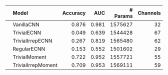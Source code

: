 |    | Model              |   Accuracy |   AUC |   # Params |   Channels |   N Layers |
|:---|:-------------------|-----------:|------:|-----------:|-----------:|-----------:|
|    | VanillaCNN         |      0.876 | 0.981 |    1575627 |         32 |          5 |
|    | TrivialECNN        |      0.049 | 0.639 |    1544428 |         67 |          5 |
|    | TrivialIrrepECNN   |      0.267 | 0.819 |    1565480 |         62 |          5 |
|    | RegularECNN        |      0.153 | 0.552 |    1501602 |         29 |          5 |
|    | TrivialMoment      |      0.722 | 0.952 |    1557721 |         55 |          5 |
|    | TrivialIrrepMoment |      0.709 | 0.953 |    1569111 |         59 |          5 |